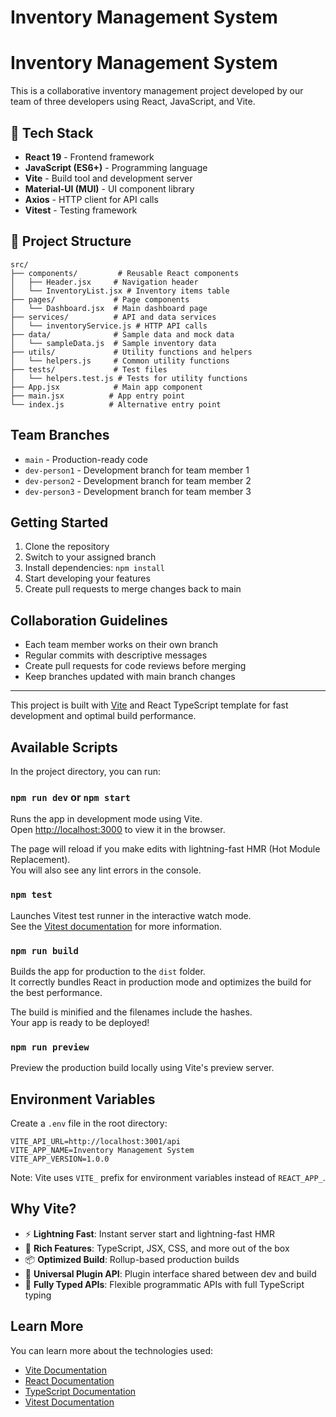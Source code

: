 # Inventory Management System

# Inventory Management System

This is a collaborative inventory management project developed by our team of three developers using React, JavaScript, and Vite.

## 🚀 Tech Stack

- **React 19** - Frontend framework
- **JavaScript (ES6+)** - Programming language  
- **Vite** - Build tool and development server
- **Material-UI (MUI)** - UI component library
- **Axios** - HTTP client for API calls
- **Vitest** - Testing framework

## 📁 Project Structure

```
src/
├── components/         # Reusable React components
│   ├── Header.jsx     # Navigation header
│   └── InventoryList.jsx # Inventory items table
├── pages/             # Page components
│   └── Dashboard.jsx  # Main dashboard page
├── services/          # API and data services
│   └── inventoryService.js # HTTP API calls
├── data/              # Sample data and mock data
│   └── sampleData.js  # Sample inventory data
├── utils/             # Utility functions and helpers
│   └── helpers.js     # Common utility functions
├── tests/             # Test files
│   └── helpers.test.js # Tests for utility functions
├── App.jsx            # Main app component
├── main.jsx          # App entry point
└── index.js          # Alternative entry point
```

## Team Branches
- `main` - Production-ready code
- `dev-person1` - Development branch for team member 1
- `dev-person2` - Development branch for team member 2
- `dev-person3` - Development branch for team member 3

## Getting Started

1. Clone the repository
2. Switch to your assigned branch
3. Install dependencies: `npm install`
4. Start developing your features
5. Create pull requests to merge changes back to main

## Collaboration Guidelines

- Each team member works on their own branch
- Regular commits with descriptive messages
- Create pull requests for code reviews before merging
- Keep branches updated with main branch changes

---

This project is built with [Vite](https://vitejs.dev/) and React TypeScript template for fast development and optimal build performance.

## Available Scripts

In the project directory, you can run:

### `npm run dev` or `npm start`

Runs the app in development mode using Vite.\
Open [http://localhost:3000](http://localhost:3000) to view it in the browser.

The page will reload if you make edits with lightning-fast HMR (Hot Module Replacement).\
You will also see any lint errors in the console.

### `npm test`

Launches Vitest test runner in the interactive watch mode.\
See the [Vitest documentation](https://vitest.dev/) for more information.

### `npm run build`

Builds the app for production to the `dist` folder.\
It correctly bundles React in production mode and optimizes the build for the best performance.

The build is minified and the filenames include the hashes.\
Your app is ready to be deployed!

### `npm run preview`

Preview the production build locally using Vite's preview server.

## Environment Variables

Create a `.env` file in the root directory:

```
VITE_API_URL=http://localhost:3001/api
VITE_APP_NAME=Inventory Management System
VITE_APP_VERSION=1.0.0
```

Note: Vite uses `VITE_` prefix for environment variables instead of `REACT_APP_`.

## Why Vite?

- ⚡️ **Lightning Fast**: Instant server start and lightning-fast HMR
- 🔧 **Rich Features**: TypeScript, JSX, CSS, and more out of the box
- 📦 **Optimized Build**: Rollup-based production builds
- 🔩 **Universal Plugin API**: Plugin interface shared between dev and build
- 🔄 **Fully Typed APIs**: Flexible programmatic APIs with full TypeScript typing

## Learn More

You can learn more about the technologies used:

- [Vite Documentation](https://vitejs.dev/)
- [React Documentation](https://reactjs.org/)
- [TypeScript Documentation](https://www.typescriptlang.org/)
- [Vitest Documentation](https://vitest.dev/)
